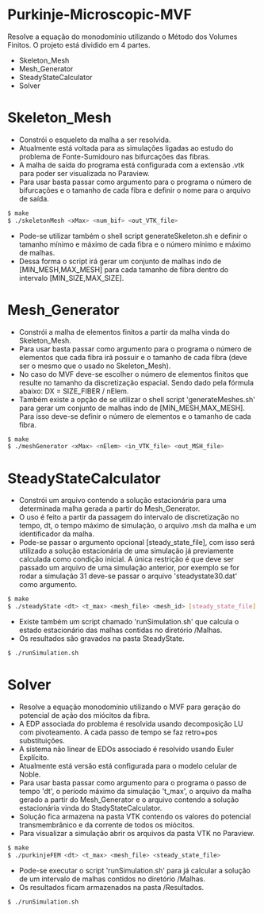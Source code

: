# Purkinje-Microscopic-MVF

Resolve a equação do monodomínio utilizando o Método dos Volumes Finitos. O projeto está dividido em 4 partes.

  - Skeleton_Mesh
  - Mesh_Generator
  - SteadyStateCalculator
  - Solver

# Skeleton_Mesh

  - Constrói o esqueleto da malha a ser resolvida.
  - Atualmente está voltada para as simulações ligadas ao estudo do problema de Fonte-Sumidouro nas bifurcações das fibras.
  - A malha de saída do programa está configurada com a extensão .vtk para poder ser visualizada no Paraview. 
  - Para usar basta passar como argumento para o programa o número de bifurcações e o tamanho de cada fibra e definir o nome para o arquivo de saída.

```sh
$ make
$ ./skeletonMesh <xMax> <num_bif> <out_VTK_file>
```

  - Pode-se utilizar também o shell script generateSkeleton.sh e definir o tamanho mínimo e máximo de cada fibra e o número mínimo e máximo de malhas.
  - Dessa forma o script irá gerar um conjunto de malhas indo de [MIN_MESH,MAX_MESH] para cada tamanho de fibra dentro do intervalo [MIN_SIZE,MAX_SIZE].  

# Mesh_Generator

  - Constrói a malha de elementos finitos a partir da malha vinda do Skeleton_Mesh.
  - Para usar basta passar como argumento para o programa o número de elementos que cada fibra irá possuir e o tamanho de cada fibra (deve ser o mesmo que o usado no Skeleton_Mesh).
  - No caso do MVF deve-se escolher o número de elementos finitos que resulte no tamanho da discretização espacial. Sendo dado pela fórmula abaixo: DX = SIZE_FIBER / nElem.
  - Também existe a opção de se utilizar o shell script 'generateMeshes.sh' para gerar um conjunto de malhas indo de [MIN_MESH,MAX_MESH]. Para isso deve-se definir o número de elementos e o tamanho de cada fibra. 

```sh
$ make
$ ./meshGenerator <xMax> <nElem> <in_VTK_file> <out_MSH_file>
```

# SteadyStateCalculator

  - Constrói um arquivo contendo a solução estacionária para uma determinada malha gerada a partir do Mesh_Generator.
  - O uso é feito a partir da passagem do intervalo de discretização no tempo, dt, o tempo máximo de simulação, o arquivo .msh da malha e um identificador da malha.
  - Pode-se passar o argumento opcional [steady_state_file], com isso será utilizado a solução estacionária de uma simulação já previamente calculada como condição inicial. A única restrição é que deve ser passado um arquivo de uma simulação anterior, por exemplo se for rodar a simulação 31 deve-se passar o arquivo 'steadystate30.dat' como argumento. 

```sh
$ make
$ ./steadyState <dt> <t_max> <mesh_file> <mesh_id> [steady_state_file]
```

  - Existe também um script chamado 'runSimulation.sh' que calcula o estado estacionário das malhas contidas no diretório /Malhas.
  - Os resultados são gravados na pasta SteadyState.

```sh
$ ./runSimulation.sh
```

# Solver

  - Resolve a equação monodomínio utilizando o MVF para geração do potencial de ação dos miócitos da fibra.
  - A EDP associada do problema é resolvida usando decomposição LU com pivoteamento. A cada passo de tempo se faz retro+pos substituições.
  - A sistema não linear de EDOs associado é resolvido usando Euler Explícito.
  - Atualmente está versão está configurada para o modelo celular de Noble.
  - Para usar basta passar como argumento para o programa o passo de tempo 'dt', o período máximo da simulação 't_max', o arquivo da malha gerado a partir do Mesh_Generator e o arquivo contendo a solução estacionária vinda do StadyStateCalculator. 
  - Solução fica armazena na pasta VTK contendo os valores do potencial transmembrânico e da corrente de todos os miócitos.
  - Para visualizar a simulação abrir os arquivos da pasta VTK no Paraview.

```sh
$ make
$ ./purkinjeFEM <dt> <t_max> <mesh_file> <steady_state_file>
```

  - Pode-se executar o script 'runSimulation.sh' para já calcular a solução de um intervalo de malhas contidos no diretório /Malhas.
  - Os resultados ficam armazenados na pasta /Resultados.

```sh
$ ./runSimulation.sh
```
